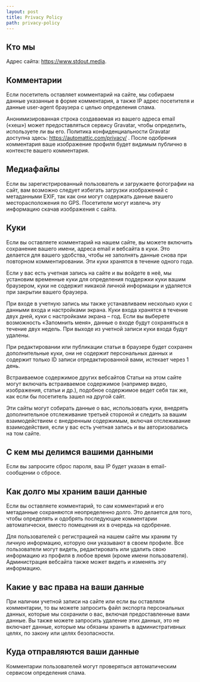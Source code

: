 ```yaml
---
layout: post
title: Privacy Policy
path: privacy-policy
---
```


## Кто мы

Адрес сайта: https://www.stdout.media.

## Комментарии

Если посетитель оставляет комментарий на сайте, мы собираем данные указанные в форме комментария, а также IP адрес посетителя и данные user-agent браузера с целью определения спама.

Анонимизированная строка создаваемая из вашего адреса email («хеш») может предоставляться сервису Gravatar, чтобы определить, используете ли вы его. Политика конфиденциальности Gravatar доступна здесь: https://automattic.com/privacy/ . После одобрения комментария ваше изображение профиля будет видимым публично в контексте вашего комментария.

## Медиафайлы

Если вы зарегистрированный пользователь и загружаете фотографии на сайт, вам возможно следует избегать загрузки изображений с метаданными EXIF, так как они могут содержать данные вашего месторасположения по GPS. Посетители могут извлечь эту информацию скачав изображения с сайта.

## Куки

Если вы оставляете комментарий на нашем сайте, вы можете включить сохранение вашего имени, адреса email и вебсайта в куки. Это делается для вашего удобства, чтобы не заполнять данные снова при повторном комментировании. Эти куки хранятся в течение одного года.

Если у вас есть учетная запись на сайте и вы войдете в неё, мы установим временные куки для определения поддержки куки вашим браузером, куки не содержит никакой личной информации и удаляется при закрытии вашего браузера.

При входе в учетную запись мы также устанавливаем несколько куки с данными входа и настройками экрана. Куки входа хранятся в течение двух дней, куки с настройками экрана – год. Если вы выберете возможность «Запомнить меня», данные о входе будут сохраняться в течение двух недель. При выходе из учетной записи куки входа будут удалены.

При редактировании или публикации статьи в браузере будет сохранен дополнительные куки, они не содержит персональных данных и содержит только ID записи отредактированной вами, истекает через 1 день.

Встраиваемое содержимое других вебсайтов
Статьи на этом сайте могут включать встраиваемое содержимое (например видео, изображения, статьи и др.), подобное содержимое ведет себя так же, как если бы посетитель зашел на другой сайт.

Эти сайты могут собирать данные о вас, использовать куки, внедрять дополнительное отслеживание третьей стороной и следить за вашим взаимодействием с внедренным содержимым, включая отслеживание взаимодействия, если у вас есть учетная запись и вы авторизовались на том сайте.

## С кем мы делимся вашими данными

Если вы запросите сброс пароля, ваш IP будет указан в email-сообщении о сбросе.

## Как долго мы храним ваши данные

Если вы оставляете комментарий, то сам комментарий и его метаданные сохраняются неопределенно долго. Это делается для того, чтобы определять и одобрять последующие комментарии автоматически, вместо помещения их в очередь на одобрение.

Для пользователей с регистрацией на нашем сайте мы храним ту личную информацию, которую они указывают в своем профиле. Все пользователи могут видеть, редактировать или удалить свою информацию из профиля в любое время (кроме имени пользователя). Администрация вебсайта также может видеть и изменять эту информацию.

## Какие у вас права на ваши данные

При наличии учетной записи на сайте или если вы оставляли комментарии, то вы можете запросить файл экспорта персональных данных, которые мы сохранили о вас, включая предоставленные вами данные. Вы также можете запросить удаление этих данных, это не включает данные, которые мы обязаны хранить в административных целях, по закону или целях безопасности.

## Куда отправляются ваши данные

Комментарии пользователей могут проверяться автоматическим сервисом определения спама.
